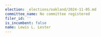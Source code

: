 ```yaml
---
election: _elections/oakland/2024-11-05.md
committee_name: No committee registered
filer_id: ''
is_incumbent: false
name: Lewis L. Lester
---
```

